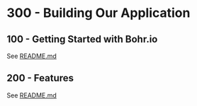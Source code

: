 # 300 - Building Our Application

## 100 - Getting Started with Bohr.io

See [README.md](./100/README.md)

## 200 - Features

See [README.md](./200/README.md)
